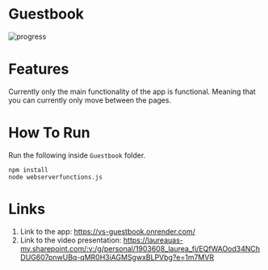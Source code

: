 # Guestbook
![progress](https://user-images.githubusercontent.com/46250017/225297875-90406ae0-f151-440d-bc85-1ec021d752e8.gif)


# Features

Currently only the main functionality of the app is functional. Meaning that you can currently only move between the pages.

# How To Run

Run the following inside ```Guestbook``` folder.

```
npm install
node webserverfunctions.js
```

# Links

1. Link to the app: https://vs-guestbook.onrender.com/
2. Link to the video presentation: https://laureauas-my.sharepoint.com/:v:/g/personal/1903608_laurea_fi/EQfWAOod34NChDUG607pnwUBq-qMR0H3iAGMSgwxBLPVbg?e=1m7MVR

